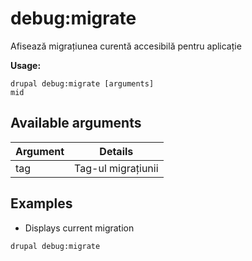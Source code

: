 # debug:migrate
Afisează migrațiunea curentă accesibilă pentru aplicație

**Usage:**
```
drupal debug:migrate [arguments]
mid
```

## Available arguments
Argument | Details
---------|-------------
tag | Tag-ul migrațiunii

## Examples
* Displays current migration
```
drupal debug:migrate
```
